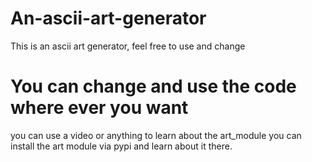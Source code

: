# An-ascii-art-generator
This is an ascii art generator, feel free to use and change

# You can change and use the code where ever you want
you can use a video or anything to learn about the art_module
you can install the art module via pypi and learn about it there.

